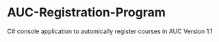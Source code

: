 # AUC-Registration-Program
C# console application to automically register courses in AUC
Version 1.1
